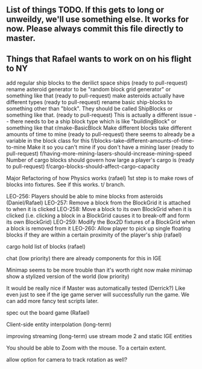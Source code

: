 List of things TODO.
If this gets to long or unweildy, we'll use something else. It works for now.
Please always commit this file directly to master.
-----------------------------------------------------------------------------------------------

Things that Rafael wants to work on on his flight to NY
-----------------------------------------------
add regular ship blocks to the derilict space ships
	(ready to pull-request)
rename asteroid generator to be "random block grid generator" or something like that
	(ready to pull-request)
make asteroids actually have different types
	(ready to pull-request)
rename basic ship-blocks to something other than "block". They should be called ShipBlocks or something like that.
	(ready to pull-request)
	This is actually a different issue -- there needs to be a ship block type which is like "buildingBlock" or something like that
	r/make-BasicBlock
Make different blocks take different amounts of time to mine
	(ready to pull-request)
	there seems to already be a variable in the block class for this
	f/blocks-take-different-amounts-of-time-to-mine
Make it so you can't mine if you don't have a mining laser
	(ready to pull-request)
	f/having-more-mining-lasers-should-increase-mining-speed
Number of cargo blocks should govern how large a player's cargo is
	(ready to pull-request)
	f/cargo-blocks-should-affect-cargo-capacity

Major Refactoring of how Physics works (rafael)
	1st step is to make rows of blocks into fixtures. See if this works. t/ branch.

LEO-256: Players should be able to mine blocks from asteroids (Daniel/Rafael)
	LEO-257: Remove a block from the BlockGrid it is attached to when it is clicked
    LEO-258: Move a block to its own BlockGrid when it is clicked (i.e. clicking a block in a BlockGrid causes it to break-off and form its own BlockGrid)
    LEO-259: Modify the Box2D fixtures of a BlockGrid when a block is removed from it
    LEO-260: Allow player to pick up single floating blocks if they are within a certain proximity of the player's ship (rafael)

cargo hold
	list of blocks (rafael)

chat (low priority)
	there are already components for this in IGE

Minimap
	seems to be more trouble than it's worth right now
	make minimap show a stylized version of the world (low priority)

It would be really nice if Master was automatically tested (Derrick?)
	Like even just to see if the ige game server will successfully run the game.
	We can add more fancy test scripts later.

spec out the board game (Rafael)

Client-side entity interpolation (long-term)

improving streaming (long-term)
	use stream mode 2 and static IGE entities

You should be able to Zoom with the mouse. To a certain extent.

allow option for camera to track rotation as well?
